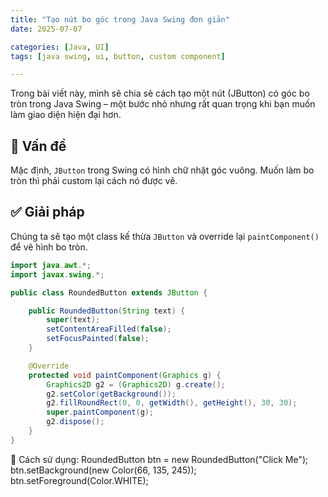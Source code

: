 ```yaml
---
title: "Tạo nút bo góc trong Java Swing đơn giản"
date: 2025-07-07

categories: [Java, UI]
tags: [java swing, ui, button, custom component]

---
```


Trong bài viết này, mình sẽ chia sẻ cách tạo một nút (JButton) có góc bo tròn trong Java Swing – một bước nhỏ nhưng rất quan trọng khi bạn muốn làm giao diện hiện đại hơn.

## 🧩 Vấn đề

Mặc định, `JButton` trong Swing có hình chữ nhật góc vuông. Muốn làm bo tròn thì phải custom lại cách nó được vẽ.

## ✅ Giải pháp

Chúng ta sẽ tạo một class kế thừa `JButton` và override lại `paintComponent()` để vẽ hình bo tròn.

```java
import java.awt.*;
import javax.swing.*;

public class RoundedButton extends JButton {

    public RoundedButton(String text) {
        super(text);
        setContentAreaFilled(false);
        setFocusPainted(false);
    }

    @Override
    protected void paintComponent(Graphics g) {
        Graphics2D g2 = (Graphics2D) g.create();
        g2.setColor(getBackground());
        g2.fillRoundRect(0, 0, getWidth(), getHeight(), 30, 30);
        super.paintComponent(g);
        g2.dispose();
    }
}
```
🎨 Cách sử dụng:
RoundedButton btn = new RoundedButton("Click Me");
btn.setBackground(new Color(66, 135, 245));
btn.setForeground(Color.WHITE);



